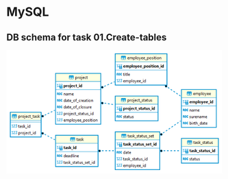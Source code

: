 # MySQL

## DB schema for task 01.Create-tables

![Alt text](https://github.com/Qintarra/SQL/blob/main/MySQL/01.Create-tables/company.jpg)